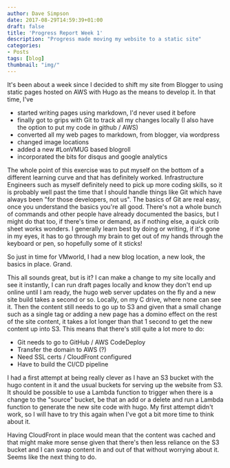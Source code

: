 ```yaml
---
author: Dave Simpson
date: 2017-08-29T14:59:39+01:00
draft: false
title: 'Progress Report Week 1'
description: "Progress made moving my website to a static site"
categories:
- Posts
tags: [blog]
thumbnail: "img/"
---
```


It's been about a week since I decided to shift my site from Blogger to using static pages hosted on AWS with Hugo as the means to develop it. In that time, I've
- started writing pages using markdown, I'd never used it before
- finally got to grips with Git to track all my changes locally (I also have the option to put my code in github / AWS)
- converted all my web pages to markdown, from blogger, via wordpress
- changed image locations
- added a new #LonVMUG based blogroll
- incorporated the bits for disqus and google analytics

The whole point of this exercise was to put myself on the bottom of a different learning curve and that has definitely worked. Infrastructure Engineers such as myself definitely need to pick up more coding skills, so it is probably well past the time that I should handle things like Git which have always been "for those developers, not us". The basics of Git are real easy, once you understand the basics you're all good. There's not a whole bunch of commands and other people have already documented the basics, but I might do that too, if there's time or demand, as if nothing else, a quick crib sheet works wonders. I generally learn best by doing or writing, if it's gone in my eyes, it has to go through my brain to get out of my hands through the keyboard or pen, so hopefully some of it sticks!

So just in time for VMworld, I had a new blog location, a new look, the basics in place. Grand.

This all sounds great, but is it? I can make a change to my site locally and see it instantly, I can run draft pages locally and know they don't end up online until I am ready, the hugo web server updates on the fly and a new site build takes a second or so. Locally, on my C drive, where none can see it. Then the content still needs to go up to S3 and given that a small change such as a single tag or adding a new page has a domino effect on the rest of the site content, it takes a lot longer than that 1 second to get the new content up into S3. This means that there's still quite a lot more to do:

- Git needs to go to GitHub / AWS CodeDeploy
- Transfer the domain to AWS (?)
- Need SSL certs / CloudFront configured
- Have to build the CI/CD pipeline

I had a first attempt at being really clever as I have an S3 bucket with the hugo content in it and the usual buckets for serving up the website from S3. It should be possible to use a Lambda function to trigger when there is a change to the "source" bucket, be that an add or a delete and run a Lambda function to generate the new site code with hugo. My first attempt didn't work, so I will have to try this again when I've got a bit more time to think about it. 

Having CloudFront in place would mean that the content was cached and that might make more sense given that there's then less reliance on the S3 bucket and I can swap content in and out of that without worrying about it. Seems like the next thing to do.